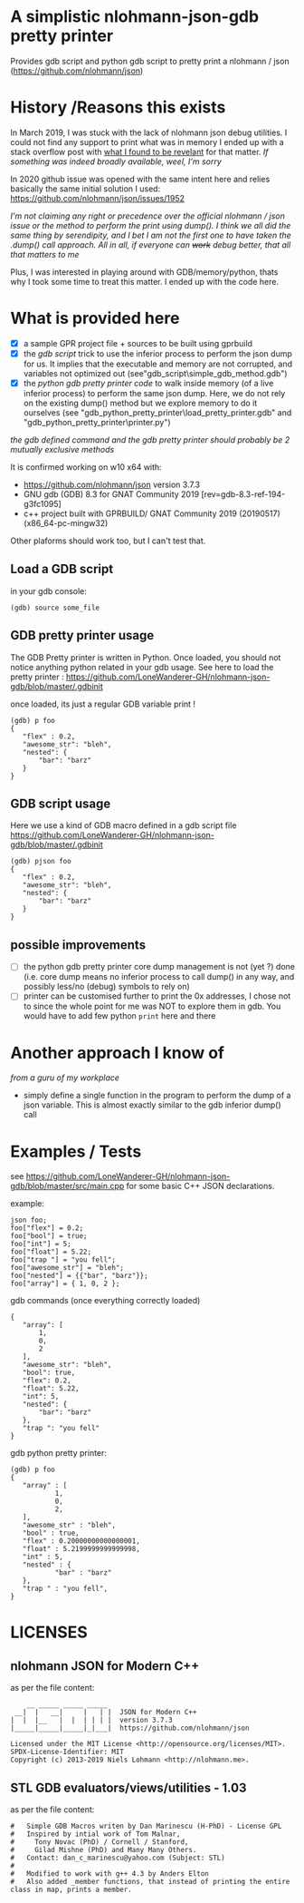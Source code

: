 # A simplistic nlohmann-json-gdb pretty printer

Provides gdb script and python gdb script to pretty print a  nlohmann / json  (https://github.com/nlohmann/json)

# History /Reasons this exists

In March 2019, I was stuck with the lack of nlohmann json debug utilities. I could not find any support to print what was in memory
I ended up with a stack overflow post with [what I found to be revelant][1] for that matter. _If something was indeed broadly available, weel, I'm sorry_

In 2020 github issue was opened with the same intent here and relies basically the same initial solution I used: https://github.com/nlohmann/json/issues/1952

_I'm not claiming any right or precedence over the official nlohmann / json issue or the method to perform the print using dump(). I think we all did the same thing by serendipity, and I bet I am not the first one  to have taken the .dump() call approach. All in all, if everyone can ~~work~~ debug better, that all that matters to me_

Plus, I was interested in playing around with GDB/memory/python, thats why I took some time to treat this matter.
I ended up with the code here.

# What is provided here

 - [x] a sample GPR project file + sources to be built using gprbuild
 - [x] the *gdb script* trick to use the inferior process to perform the json dump for us. It implies that the executable and memory are not corrupted, and variables not optimized out
   (see"gdb_script\simple_gdb_method.gdb")
 - [x] the *python gdb pretty printer code* to walk inside memory (of a live inferior process) to perform the same json dump. Here, we do not rely on the existing dump() method but we explore memory to do it ourselves (see "gdb_python_pretty_printer\load_pretty_printer.gdb" and "gdb_python_pretty_printer\printer.py")

 _the gdb defined command and the gdb pretty printer should probably be 2 mutually exclusive methods_

 It is confirmed working on w10 x64 with:

 - https://github.com/nlohmann/json version 3.7.3
 - GNU gdb (GDB) 8.3 for GNAT Community 2019 [rev=gdb-8.3-ref-194-g3fc1095]
 - c++ project built with GPRBUILD/ GNAT Community 2019 (20190517) (x86_64-pc-mingw32)

 Other plaforms should work too, but I can't test that.

 ## Load a GDB script

 in your gdb console:
 ```
 (gdb) source some_file
 ```

 ## GDB pretty printer usage

 The GDB Pretty printer is written in Python. Once loaded, you should not notice anything python related in your gdb usage.
 See here to load the pretty printer : https://github.com/LoneWanderer-GH/nlohmann-json-gdb/blob/master/.gdbinit

once loaded, its just a regular GDB variable print !

 ```
(gdb) p foo
{
    "flex" : 0.2,
    "awesome_str": "bleh",
    "nested": {
        "bar": "barz"
    }
}
```

 ## GDB script usage

Here we use a kind of GDB macro defined in a gdb script file https://github.com/LoneWanderer-GH/nlohmann-json-gdb/blob/master/.gdbinit

 ```
(gdb) pjson foo
{
    "flex" : 0.2,
    "awesome_str": "bleh",
    "nested": {
        "bar": "barz"
    }
}
```

## possible improvements
 - [ ] the python gdb pretty printer core dump management is not (yet ?) done (i.e. core dump means no inferior process to call dump() in any way, and possibly less/no (debug) symbols to rely on)
 - [ ] printer can be customised further to print the 0x addresses, I chose not to since the whole point for me was NOT to explore them in gdb. You would have to add few python `print` here and there

 # Another approach I know of
 _from a guru of my workplace_
  - simply define a single function in the program to perform the dump of a json variable. This is almost exactly similar to the gdb inferior dump() call

 # Examples / Tests

 see https://github.com/LoneWanderer-GH/nlohmann-json-gdb/blob/master/src/main.cpp for some basic C++ JSON declarations.

 example:
 ```// C++ code
json foo;
foo["flex"] = 0.2;
foo["bool"] = true;
foo["int"] = 5;
foo["float"] = 5.22;
foo["trap "] = "you fell";
foo["awesome_str"] = "bleh";
foo["nested"] = {{"bar", "barz"}};
foo["array"] = { 1, 0, 2 };
```

 gdb commands (once everything correctly loaded)

 ```(gdb) pjson foo
{
    "array": [
        1,
        0,
        2
    ],
    "awesome_str": "bleh",
    "bool": true,
    "flex": 0.2,
    "float": 5.22,
    "int": 5,
    "nested": {
        "bar": "barz"
    },
    "trap ": "you fell"
}
 ```

 gdb python pretty printer:

 ```
 (gdb) p foo
 {
    "array" : [
            1,
            0,
            2,
    ],
    "awesome_str" : "bleh",
    "bool" : true,
    "flex" : 0.20000000000000001,
    "float" : 5.2199999999999998,
    "int" : 5,
    "nested" : {
            "bar" : "barz"
    },
    "trap " : "you fell",
}
 ```

# LICENSES


## nlohmann JSON for Modern C++

as per the file content:
```
    __ _____ _____ _____
 __|  |   __|     |   | |  JSON for Modern C++
|  |  |__   |  |  | | | |  version 3.7.3
|_____|_____|_____|_|___|  https://github.com/nlohmann/json

Licensed under the MIT License <http://opensource.org/licenses/MIT>.
SPDX-License-Identifier: MIT
Copyright (c) 2013-2019 Niels Lohmann <http://nlohmann.me>.
```

## STL GDB evaluators/views/utilities - 1.03

as per the file content:
```
#   Simple GDB Macros writen by Dan Marinescu (H-PhD) - License GPL
#   Inspired by intial work of Tom Malnar,
#     Tony Novac (PhD) / Cornell / Stanford,
#     Gilad Mishne (PhD) and Many Many Others.
#   Contact: dan_c_marinescu@yahoo.com (Subject: STL)
#
#   Modified to work with g++ 4.3 by Anders Elton
#   Also added _member functions, that instead of printing the entire class in map, prints a member.
```

[1]: https://stackoverflow.com/q/55316620/7237062
